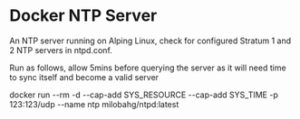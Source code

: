 # Docker NTP Server

An NTP server running on Alping Linux, check for configured Stratum 1 and 2 NTP servers in ntpd.conf.

Run as follows, allow 5mins before querying the server as it will need time to sync itself and become a valid server

docker run --rm -d --cap-add SYS_RESOURCE --cap-add SYS_TIME -p 123:123/udp --name ntp milobahg/ntpd:latest
